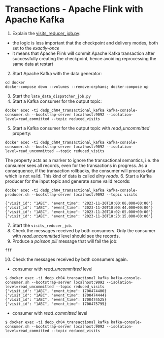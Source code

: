 # Transactions - Apache Flink with Apache Kafka
1. Explain the [visits_reducer_job.py](visits_reducer_job.py):
* the logic is less important that the checkpoint and delivery modes, both set to the _exactly-once_
* it means that Apache Flink will commit Apache Kafka transaction after successfully creating the checkpoint, hence
  avoiding reprocessing the same data at restart
2. Start Apache Kafka with the data generator:
```
cd docker
docker-compose down --volumes --remove-orphans; docker-compose up
```
3. Start the `late_data_dispatcher_job.py` 
4. Start a Kafka consumer for the output topic:
```
docker exec -ti dedp_ch04_transactional_kafka kafka-console-consumer.sh --bootstrap-server localhost:9092 --isolation-level=read_committed --topic reduced_visits
```
5. Start a Kafka consumer for the output topic with _read_uncommitted_ property:
```
docker exec -ti dedp_ch04_transactional_kafka kafka-console-consumer.sh --bootstrap-server localhost:9092 --isolation-level=read_uncommitted --topic reduced_visits
```
The property acts as a marker to ignore the transactional semantics, i.e. the consumer sees all records, even
for the transactions in progress. As a consequence, if the transaction rollbacks, the consumer will process
data which is not valid. This kind of data is called _dirty reads_.
6. Start a Kafka producer for the input topic and generate some valid records:
```
docker exec -ti dedp_ch04_transactional_kafka kafka-console-producer.sh --bootstrap-server localhost:9092 --topic visits
```

```
{"visit_id": "1ABC", "event_time": "2023-11-20T10:00:00.000+00:00"}
{"visit_id": "1ABC", "event_time": "2023-11-20T10:00:44.000+00:00"}
{"visit_id": "1ABC", "event_time": "2023-11-20T10:02:05.000+00:00"}
{"visit_id": "1ABC", "event_time": "2023-11-20T10:23:15.000+00:00"}
```
7. Start the `visits_reducer_job`.
8. Check the messages received by both consumers. Only the consumer with _read_uncommitted_ level
should see the records.
9. Produce a _poisson pill_ message that will fail the job:
```
fff
```
10. Check the messages received by both consumers again. 
* consumer with _read_uncommitted_ level
```
$ docker exec -ti dedp_ch04_transactional_kafka kafka-console-consumer.sh --bootstrap-server localhost:9092 --isolation-level=read_uncommitted --topic reduced_visits
{"visit_id": "1ABC", "event_time": 1700474400}
{"visit_id": "1ABC", "event_time": 1700474444}
{"visit_id": "1ABC", "event_time": 1700474525}
{"visit_id": "1ABC", "event_time": 1700475795}
```
* consumer with _read_committed_ level
```
$ docker exec -ti dedp_ch04_transactional_kafka kafka-console-consumer.sh --bootstrap-server localhost:9092 --isolation-level=read_committed --topic reduced_visits

```